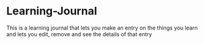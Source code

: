 # Learning-Journal

This is a learning journal that lets you make an entry on the things you learn and lets you edit, remove and see the details of that entry
